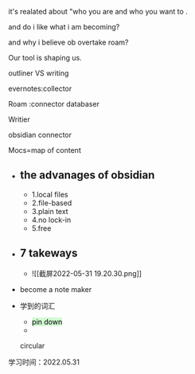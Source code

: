 it's realated about "who you are and who you want to .

and do i like what i am becoming?

and why i believe ob overtake roam?

Our tool is shaping us.






outliner   VS writing 





evernotes:collector 

Roam :connector databaser

Writier


obsidian connector 

Mocs=map of content 

- ## the advanages of obsidian 
	- 1.local files 
	- 2.file-based
	- 3.plain text 
	- 4.no lock-in
	- 5.free 
- ## 7 takeways
	- ![[截屏2022-05-31 19.20.30.png]]
- become a note maker


- 学到的词汇
	- <mark style="background: #BBFABBA6;">pin down</mark> 
	- <mark style="background: #BBFABBA6;">
	circular </mark> 


学习时间：2022.05.31 